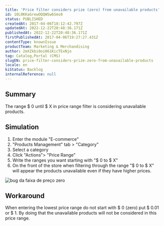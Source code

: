 ```yaml
---
title: 'Price filter considers prize (zero) from unavailable products'
id: 10L0KKaGrewOQQWSw6Sms0
status: PUBLISHED
createdAt: 2017-04-06T18:12:42.797Z
updatedAt: 2022-12-22T20:48:36.171Z
publishedAt: 2022-12-22T20:48:36.171Z
firstPublishedAt: 2017-04-06T19:27:27.431Z
contentType: knownIssue
productTeam: Marketing & Merchandising
author: 2mXZkbi0oi061KicTExNjo
tag: Catalog,Portal (CMS)
slugEN: price-filter-considers-prize-zero-from-unavailable-products
locale: en
kiStatus: Backlog
internalReference: null
---
```


## Summary

The range $ 0 until $ X in price range filter is considering unavailable products. 

## Simulation

1. Enter the module "E-commerce"
2. "Products Management" tab > "Category"
3. Select a category
4. Click "Actions"> "Price Range"
5. Write the ranges you want starting with "$ 0 to $ X"
6. On the front of the store when filtering through the range "$ 0 to $ X" will appear the products unavailable even if they have higher prices.

![bug da faixa de preço zero](https://p5.zdusercontent.com/attachment/694212/qR2zoAXjv3j5Ii3wXAkpunOCN?token=eyJhbGciOiJkaXIiLCJlbmMiOiJBMTI4Q0JDLUhTMjU2In0..va0hXw2swHITvRSOQZxq7w.09rH8abK-XD7syiGh8lN0tqRsLfdWufxOf6XY53roNhzBTsw7VhL5nv4xX5nFlUN3Gv8v7ZwJnlH2N62s1Ifr_eQ7Tgiz8udNf-pUXNpUhDiZOTYJlKiIjBeF6L7M77xQDpqJUztSMT8SLHCP010pjpS_QNSQSEYzrrLiVIZqLnK0gSdMCISox6V3F2-gDywAOPt-mt5E3UwpEb3wLtuU31fxNccKc7fycqp_IYHTofQ7H0OMyb7NnAyioi8K_vw6zprhQ4qwetB1iHUUmiON2zXuL78R-V_2zm5_jydBEo.i8ajgYmXxaopzfHWw-m86A)



## Workaround

When entering the lowest price range do not start with $ 0 (zero) put $ 0.01 or $ 1. By doing that the unavailable products will not be considered in this price range.

